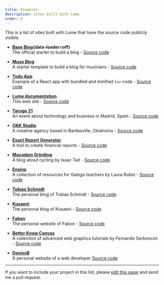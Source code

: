 ```yaml
---
title: Examples
description: Sites built with Lume
order: 6
---
```


This is a list of sites built with Lume that have the source code publicly
visible:

- **[Base Blog](https://lumeland.github.io/base-blog/){data-loader=off}**\
  The official starter to build a blog -
  [Source code](https://github.com/lumeland/base-blog)

- **[Muse Blog](https://lume-blog-muse.pages.dev/)**\
  A starter template to build a blog for musicians -
  [Source code](https://github.com/NeroBlackstone/lume-blog-muse)

- **[Todo App](https://lumeland.github.io/react-todo/)**\
  Example of a React app with bundled and minified `tsx` code -
  [Source code](https://github.com/lumeland/react-todo)

- **[Lume documentation](https://lumeland.github.io/)**\
  This web site - [Source code](https://github.com/lumeland/lumeland.github.io)

- **[Tarugo 21](https://tarugo21.netlify.app/)**\
  An event about technology and business in Madrid, Spain -
  [Source code](https://github.com/tarugoconf/tarugo21)

- **[OAK Studio](https://oakstudio.co/)**\
  A creative agency based in Bartlesville, Oklahoma -
  [Source code](https://github.com/bradeneast/oakstudio.co)

- **[Exact Report Generator](https://exact-report-generator.vercel.app/)**\
  A tool to create financial reports -
  [Source code](https://github.com/WilcoKruijer/ExactReportGenerator)

- **[Macadam Grinding](https://macadamgrinding.com/)**\
  A blog about cycling by Isaac Tait -
  [Source code](https://github.com/Isaac-Tait/macadamGrinding_denoStyle)

- **[Ensino](https://laurarubio.net/)**\
  A collection of resources for Galego teachers by Laura Rubio -
  [Source code](https://github.com/laura-rubio/ensino)

- **[Tobias Schmidt](https://tobiasschmidt.me/)**\
  The personal blog of Tobias Schmidt -
  [Source code](https://github.com/tobiasschmidt89/tobiasschmidt.me)

- **[Kusaeni](https://kusaeni.com/)**\
  The personal blog of Kusaeni -
  [Source code](https://notabug.org/kuspoes/kusaicom)

- **[Fabon](https://www.fabon.info/)**\
  The personal website of Fabon -
  [Source code](https://github.com/fabon-f/website)

- **[Better Know Canvas](https://canvas.rocks/)**\
  A collection of advanced web graphics tutorials by Fernando Serboncini -
  [Source code](https://github.com/fserb/bkc)

- **[DenissB](https://denissb.github.io/)**\
  A personal website of a web developer
  [Source code](https://github.com/denissb/denissb.github.io)

---

If you want to include your project in this list, please
[edit this page](https://github.com/lumeland/lumeland.github.io/edit/master/getting-started/examples.md)
and send me a pull request.
